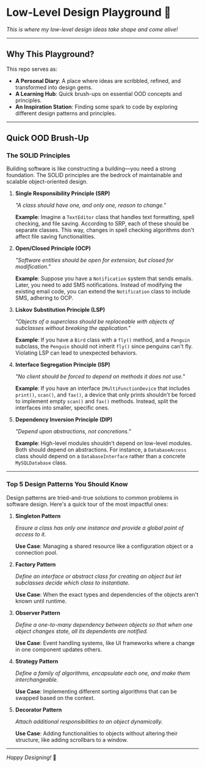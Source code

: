 # Low-Level Design Playground 🎢

*This is where my low-level design ideas take shape and come alive!*

---

## Why This Playground? 

This repo serves as:

- **A Personal Diary**: A place where ideas are scribbled, refined, and transformed into design gems.
- **A Learning Hub**: Quick brush-ups on essential OOD concepts and principles.
- **An Inspiration Station**: Finding some spark to code by exploring different design patterns and principles.

---

## Quick OOD Brush-Up

### The SOLID Principles 

Building software is like constructing a building—you need a strong foundation. The SOLID principles are the bedrock of maintainable and scalable object-oriented design.

1. **Single Responsibility Principle (SRP)**

   *"A class should have one, and only one, reason to change."*

   **Example**: Imagine a `TextEditor` class that handles text formatting, spell checking, and file saving. According to SRP, each of these should be separate classes. This way, changes in spell checking algorithms don't affect file saving functionalities.

2. **Open/Closed Principle (OCP)**

   *"Software entities should be open for extension, but closed for modification."*

   **Example**: Suppose you have a `Notification` system that sends emails. Later, you need to add SMS notifications. Instead of modifying the existing email code, you can extend the `Notification` class to include SMS, adhering to OCP.

3. **Liskov Substitution Principle (LSP)**

   *"Objects of a superclass should be replaceable with objects of subclasses without breaking the application."*

   **Example**: If you have a `Bird` class with a `fly()` method, and a `Penguin` subclass, the `Penguin` should not inherit `fly()` since penguins can't fly. Violating LSP can lead to unexpected behaviors.

4. **Interface Segregation Principle (ISP)**

   *"No client should be forced to depend on methods it does not use."*

   **Example**: If you have an interface `IMultiFunctionDevice` that includes `print()`, `scan()`, and `fax()`, a device that only prints shouldn't be forced to implement empty `scan()` and `fax()` methods. Instead, split the interfaces into smaller, specific ones.

5. **Dependency Inversion Principle (DIP)**

   *"Depend upon abstractions, not concretions."*

   **Example**: High-level modules shouldn't depend on low-level modules. Both should depend on abstractions. For instance, a `DatabaseAccess` class should depend on a `DatabaseInterface` rather than a concrete `MySQLDatabase` class.

---

### Top 5 Design Patterns You Should Know 

Design patterns are tried-and-true solutions to common problems in software design. Here's a quick tour of the most impactful ones:

1. **Singleton Pattern**

   *Ensure a class has only one instance and provide a global point of access to it.*

   **Use Case**: Managing a shared resource like a configuration object or a connection pool.

2. **Factory Pattern**

   *Define an interface or abstract class for creating an object but let subclasses decide which class to instantiate.*

   **Use Case**: When the exact types and dependencies of the objects aren't known until runtime.

3. **Observer Pattern**

   *Define a one-to-many dependency between objects so that when one object changes state, all its dependents are notified.*

   **Use Case**: Event handling systems, like UI frameworks where a change in one component updates others.

4. **Strategy Pattern**

   *Define a family of algorithms, encapsulate each one, and make them interchangeable.*

   **Use Case**: Implementing different sorting algorithms that can be swapped based on the context.

5. **Decorator Pattern**

   *Attach additional responsibilities to an object dynamically.*

   **Use Case**: Adding functionalities to objects without altering their structure, like adding scrollbars to a window.

---

*Happy Designing!* 🎉
